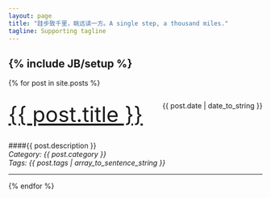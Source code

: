 ```yaml
---
layout: page
title: "跬步致千里，眺远读一方。A single step, a thousand miles."
tagline: Supporting tagline
---
```

{% include JB/setup %}
---

{% for post in site.posts %}
<div style="margin: 2em 0">
<a href="{{ BASE_PATH }}{{ post.url }}" style="font-size:3em">{{ post.title }}</a>  
<span style="float:right">{{ post.date | date_to_string }}</span>  
</div>

####{{ post.description }}  
*Category: {{ post.category }}*  
*Tags: {{ post.tags | array_to_sentence_string }}*

---
{% endfor %}


